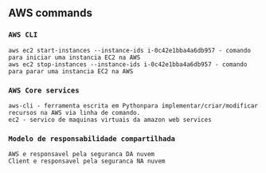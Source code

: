## AWS commands

### `AWS CLI`

```
aws ec2 start-instances --instance-ids i-0c42e1bba4a6db957 - comando para iniciar uma instancia EC2 na AWS
aws ec2 stop-instances --instance-ids i-0c42e1bba4a6db957 - comando para parar uma instancia EC2 na AWS
```

### `AWS Core services`

```
aws-cli - ferramenta escrita em Pythonpara implementar/criar/modificar recursos na AWS via linha de comando.
ec2 - servico de maquinas virtuais da amazon web services
```

### `Modelo de responsabilidade compartilhada`

```
AWS e responsavel pela seguranca DA nuvem
Client e responsavel pela seguranca NA nuvem
```
